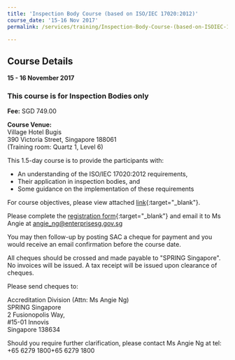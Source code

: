 ```yaml
---
title: 'Inspection Body Course (based on ISO/IEC 17020:2012)'
course_date: '15-16 Nov 2017'
permalink: /services/training/Inspection-Body-Course-(based-on-ISOIEC-170202012)-Nov2017

---
```



## Course Details
**15 - 16 November 2017**

### This course is for Inspection Bodies only 
 
**Fee:** SGD 749.00
 
**Course Venue:**  
Village Hotel Bugis  
390 Victoria Street, Singapore 188061  
(Training room:  Quartz 1, Level 6)
    
This 1.5-day course is to provide the participants with:
* An understanding of the ISO/IEC 17020:2012 requirements,
* Their application in inspection bodies, and
* Some guidance on the implementation of these requirements
 
For course objectives, please view attached [link](/files/training/ISO-17020-Course.pdf){:target="_blank"}.
 
Please complete the [registration form](/files/registration-forms/Registration-form-(IB-Nov-2017).docx){:target="_blank"} and email it to Ms Angie at <angie_ng@enterprisesg.gov.sg>
 
You may then follow-up by posting SAC a cheque for payment and you would receive an email confirmation before the course date.   
 
All cheques should be crossed and made payable to "SPRING Singapore". No invoices will be issued. A tax receipt will be issued upon clearance of cheques. 
 
Please send cheques to: 
 
Accreditation Division (Attn: Ms Angie Ng)   
SPRING Singapore  
2 Fusionopolis Way,   
#15-01 Innovis  
Singapore 138634
 
Should you require further clarification, please contact Ms Angie Ng at tel: +65 6279 1800+65 6279 1800
